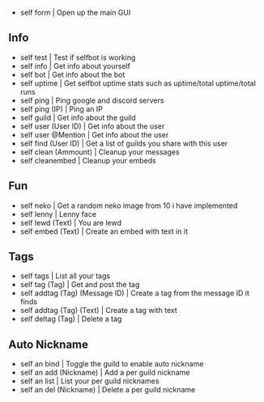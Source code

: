 - self form | Open up the main GUI
## Info
- self test | Test if selfbot is working
- self info | Get info about yourself
- self bot | Get info about the bot
- self uptime | Get selfbot uptime stats such as uptime/total uptime/total runs
- self ping | Ping google and discord servers
- self ping (IP) | Ping an IP
- self guild | Get info about the guild
- self user (User ID) | Get info about the user
- self user @Mention | Get info about the user
- self find (User ID) | Get a list of guilds you share with this user
- self clean (Ammount) | Cleanup your messages
- self cleanembed | Cleanup your embeds
## Fun
- self neko | Get a random neko image from 10 i have implemented
- self lenny | Lenny face
- self lewd (Text) | You are lewd
- self embed (Text) | Create an embed with text in it
## Tags
- self tags | List all your tags
- self tag (Tag) | Get and post the tag
- self addtag (Tag) (Message ID) | Create a tag from the message ID it finds
- self addtag (Tag) (Text) | Create a tag with text
- self deltag (Tag) | Delete a tag
## Auto Nickname
- self an bind | Toggle the guild to enable auto nickname
- self an add (Nickname) | Add a per guild nickname
- self an list | List your per guild nicknames
- self an del (Nickname) | Delete a per guild nickname
